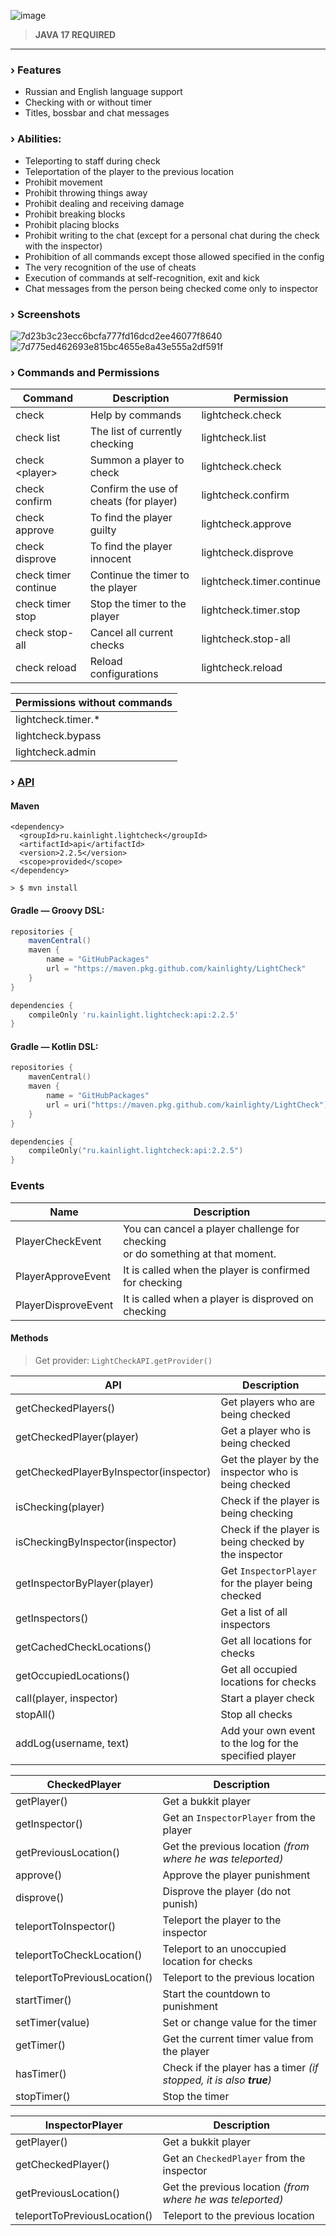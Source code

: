 ![image](https://github.com/user-attachments/assets/936e03c4-d2f5-4acc-b2d7-b59dc6f22fd4)

> **JAVA 17 REQUIRED**

---

### › Features

- Russian and English language support
- Checking with or without timer
- Titles, bossbar and chat messages

### › Abilities:

- Teleporting to staff during check
- Teleportation of the player to the previous location
- Prohibit movement
- Prohibit throwing things away
- Prohibit dealing and receiving damage
- Prohibit breaking blocks
- Prohibit placing blocks
- Prohibit writing to the chat (except for a personal chat during the check with the inspector)
- Prohibition of all commands except those allowed specified in the config
- The very recognition of the use of cheats
- Execution of commands at self-recognition, exit and kick
- Chat messages from the person being checked come only to inspector

### › Screenshots

![7d23b3c23ecc6bcfa777fd16dcd2ee46077f8640](https://github.com/kainlighty/LightCheck/assets/111251772/cce24929-3756-4af9-81e4-bfe02065bc60)
![7d775ed462693e815bc4655e8a43e555a2df591f](https://github.com/kainlighty/LightCheck/assets/111251772/09fb152a-2c6c-4039-9825-7b6052e40863)

### › Commands and Permissions

| Command              | Description                            | Permission                |
|----------------------|----------------------------------------|---------------------------|
| check                | Help by commands                       | lightcheck.check          |
| check list           | The list of currently checking         | lightcheck.list           |
| check \<player>      | Summon a player to check               | lightcheck.check          |
| check confirm        | Confirm the use of cheats (for player) | lightcheck.confirm        |
| check approve        | To find the player guilty              | lightcheck.approve        |
| check disprove       | To find the player innocent            | lightcheck.disprove       |
| check timer continue | Continue the timer to the player       | lightcheck.timer.continue |
| check timer stop     | Stop the timer to the player           | lightcheck.timer.stop     |
| check stop-all       | Cancel all current checks              | lightcheck.stop-all       |
| check reload         | Reload configurations                  | lightcheck.reload         |

| Permissions without commands |
|------------------------------|
| lightcheck.timer.*           |
| lightcheck.bypass            |
| lightcheck.admin             |

### › [API](https://github.com/kainlighty/LightCheck/tree/master/API/src/main/java/ru/kainlight/lightcheck/API)

#### Maven
```
<dependency>
  <groupId>ru.kainlight.lightcheck</groupId>
  <artifactId>api</artifactId>
  <version>2.2.5</version>
  <scope>provided</scope>
</dependency>

> $ mvn install
```

#### Gradle — Groovy DSL:
```groovy
repositories {
    mavenCentral()
    maven {
        name = "GitHubPackages"
        url = "https://maven.pkg.github.com/kainlighty/LightCheck"
    }
}

dependencies {
    compileOnly 'ru.kainlight.lightcheck:api:2.2.5'
}
```
#### Gradle — Kotlin DSL:
```kotlin
repositories {
    mavenCentral()
    maven {
        name = "GitHubPackages"
        url = uri("https://maven.pkg.github.com/kainlighty/LightCheck")
    }
}

dependencies {
    compileOnly("ru.kainlight.lightcheck:api:2.2.5")
}
```

### Events

| Name                | Description                                                                           |
|---------------------|---------------------------------------------------------------------------------------|
| PlayerCheckEvent    | You can cancel a player challenge for checking <br> or do something at that moment.   |
| PlayerApproveEvent  | It is called when the player is confirmed for checking                                |
| PlayerDisproveEvent | It is called when a player is disproved on checking                                   |

#### Methods

> Get provider: `LightCheckAPI.getProvider()`

| API                                    | Description                                             |
|----------------------------------------|---------------------------------------------------------|
| getCheckedPlayers()                    | Get players who are being checked                       |
| getCheckedPlayer(player)               | Get a player who is being checked                       |
| getCheckedPlayerByInspector(inspector) | Get the player by the inspector who is being checked    |
| isChecking(player)                     | Check if the player is being checking                   |
| isCheckingByInspector(inspector)       | Check if the player is being checked by the inspector   |
| getInspectorByPlayer(player)           | Get `InspectorPlayer` for the player being checked      |
| getInspectors()                        | Get a list of all inspectors                            |
| getCachedCheckLocations()              | Get all locations for checks                            |
| getOccupiedLocations()                 | Get all occupied locations for checks                   |
| call(player, inspector)                | Start a player check                                    |
| stopAll()                              | Stop all checks                                         |
| addLog(username, text)                 | Add your own event to the log for the specified player  |

| CheckedPlayer                | Description                                                         |
|------------------------------|---------------------------------------------------------------------|
| getPlayer()                  | Get a bukkit player                                                 |
| getInspector()               | Get an `InspectorPlayer` from the player                            |
| getPreviousLocation()        | Get the previous location _(from where he was teleported)_          |
| approve()                    | Approve the player punishment                                       |
| disprove()                   | Disprove the player (do not punish)                                 |
| teleportToInspector()        | Teleport the player to the inspector                                |
| teleportToCheckLocation()    | Teleport to an unoccupied location for checks                       |
| teleportToPreviousLocation() | Teleport to the previous location                                   |
| startTimer()                 | Start the countdown to punishment                                   |
| setTimer(value)              | Set or change value for the timer                                   |
| getTimer()                   | Get the current timer value from the player                         |
| hasTimer()                   | Check if the player has a timer _(if stopped, it is also **true**)_ |
| stopTimer()                  | Stop the timer                                                      |

| InspectorPlayer              | Description                                                |
|------------------------------|------------------------------------------------------------|
| getPlayer()                  | Get a bukkit player                                        |
| getCheckedPlayer()           | Get an `CheckedPlayer` from the inspector                  |
| getPreviousLocation()        | Get the previous location _(from where he was teleported)_ |
| teleportToPreviousLocation() | Teleport to the previous location                          |